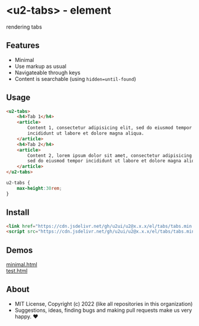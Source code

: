 # &lt;u2-tabs&gt; - element
rendering tabs

## Features

- Minimal
- Use markup as usual
- Navigateable through keys
- Content is searchable (using `hidden=until-found`)

## Usage

```html
<u2-tabs>
    <h4>Tab 1</h4>
    <article>
        Content 1, consectetur adipisicing elit, sed do eiusmod tempor 
        incididunt ut labore et dolore magna aliqua.
    </article>
    <h4>Tab 2</h4>
    <article>
        Content 2, lorem ipsum dolor sit amet, consectetur adipisicing elit
        sed do eiusmod tempor incididunt ut labore et dolore magna aliqua.
    </article>
</u2-tabs>
```

```css
u2-tabs {
    max-height:30rem;
}
```

## Install

```html
<link href="https://cdn.jsdelivr.net/gh/u2ui/u2@x.x.x/el/tabs/tabs.min.css" rel=stylesheet>
<script src="https://cdn.jsdelivr.net/gh/u2ui/u2@x.x.x/el/tabs/tabs.min.js" type=module async></script>
```

## Demos

[minimal.html](http://gcdn.li/u2ui/u2@main/el/tabs/tests/minimal.html)  
[test.html](http://gcdn.li/u2ui/u2@main/el/tabs/tests/test.html)  

## About

- MIT License, Copyright (c) 2022 <u2> (like all repositories in this organization) <br>
- Suggestions, ideas, finding bugs and making pull requests make us very happy. ♥

